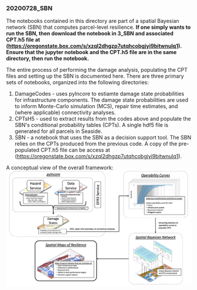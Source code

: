 ### 20200728_SBN

The notebooks contained in this directory are part of a spatial Bayesian network (SBN) that computes parcel-level resilience. **If one simply wants to run the SBN, then download the notebook in 3_SBN and associated CPT.h5 file at (https://oregonstate.box.com/s/xzql2dhgzp7utqhcobgjyi9bitwnulq1). Ensure that the jupyter notebook and the CPT.h5 file are in the same directory, then run the notebook.** 

The entire process of performing the damage analysis, populating the CPT files and setting up the SBN is documented here. There are three primary sets of notebooks, organized into the following directories:

1. DamageCodes - uses pyIncore to estiamte damage state probabilities for infrastructure components. The damage state probabilities are used to inform Monte-Carlo simulation (MCS), repair time estimates, and (where applicable) connectivity analyses.  
2. CPTsH5 - used to extract results from the codes above and populate the SBN's conditional probability tables (CPTs). A single hdf5 file is generated for all parcels in Seaside. 
3. SBN - a notebook that uses the SBN as a decision support tool. The SBN relies on the CPTs produced from the previous code. A copy of the pre-populated CPT.h5 file can be access at (https://oregonstate.box.com/s/xzql2dhgzp7utqhcobgjyi9bitwnulq1). 

A conceptual view of the overall framework:
![framework](./images/framework.png)
